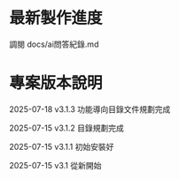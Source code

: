 # 最新製作進度

調閱 docs/ai問答紀錄.md


# 專案版本說明


2025-07-18 v3.1.3  功能導向目錄文件規劃完成

2025-07-15 v3.1.2  目錄規劃完成

2025-07-15 v3.1.1  初始安裝好

2025-07-15 v3.1  從新開始

